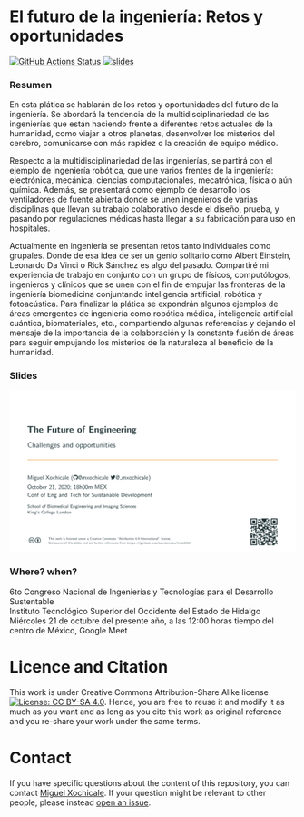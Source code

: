 # El futuro de la ingeniería: Retos y oportunidades
[![GitHub Actions Status](https://github.com/mxochicale/itds2020/workflows/Compiling-TeX/badge.svg)](https://github.com/mxochicale/rrts2020/actions) [![slides](https://img.shields.io/badge/download-slides-blue.svg)](https://github.com/mxochicale/itds2020/blob/generated-pdfs/slides.pdf) 

### Resumen 
En esta plática se hablarán de los retos y oportunidades del futuro de la ingeniería. Se abordará la tendencia de la multidisciplinariedad de las ingenierías que están haciendo frente a diferentes retos actuales de la humanidad, como viajar a otros planetas, desenvolver los misterios del cerebro, comunicarse con más rapidez o la creación de equipo médico.  

Respecto a la multidisciplinariedad de las ingenierías, se partirá con el ejemplo de ingeniería robótica, que une varios frentes de la ingeniería: electrónica, mecánica, ciencias computacionales, mecatrónica, física o aún química. Además, se presentará como ejemplo de desarrollo los ventiladores de fuente abierta donde se unen ingenieros de varias disciplinas que llevan su trabajo colaborativo desde el diseño, prueba, y pasando por regulaciones médicas hasta llegar a su fabricación para uso en hospitales. 

Actualmente en ingeniería se presentan retos tanto individuales como grupales. Donde de esa idea de ser un genio solitario como Albert Einstein, Leonardo Da Vinci o Rick Sánchez es algo del pasado. Compartiré mi experiencia de trabajo en conjunto con un grupo de físicos, computólogos, ingenieros y clínicos que se unen con el fin de empujar las fronteras de la ingeniería biomedicina conjuntando inteligencia artificial, robótica y fotoacústica.
Para finalizar la plática se expondrán algunos ejemplos de áreas emergentes de ingeniería como robótica médica, inteligencia artificial cuántica, biomateriales, etc., compartiendo algunas referencias y dejando el mensaje de la importancia de la colaboración y la constante fusión de áreas para seguir empujando los misterios de la naturaleza al beneficio de la humanidad. 

### Slides
[![gif](slides/gif-slides/slides.gif)](https://github.com/mxochicale/itds2020/blob/generated-pdfs/slides.pdf)

### Where? when?
6to Congreso Nacional de Ingenierías y Tecnologías para el Desarrollo Sustentable  
Instituto Tecnológico Superior del Occidente del Estado de Hidalgo  
Miércoles 21 de octubre del presente año, a las 12:00 horas tiempo del centro de México, 
Google Meet


# Licence and Citation 
This work is under Creative Commons Attribution-Share Alike license [![License: CC BY-SA 4.0](https://licensebuttons.net/l/by-sa/4.0/80x15.png)](https://creativecommons.org/licenses/by-sa/4.0/). Hence, you are free to reuse it and modify it as much as you want and as long as you cite this work as original reference and you re-share your work under the same terms.

# Contact 
If you have specific questions about the content of this repository, you can contact 
[Miguel Xochicale](mailto:perez.xochicale@gmail.com?subject="[itds2020]"). 
If your question might be relevant to other people, please instead 
[open an issue](https://github.com/mxochicale/itds2020/issues).
